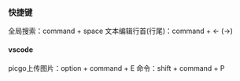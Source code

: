 ### 快捷键

全局搜索：command + space
文本编辑行首(行尾)：command + <- (->)


#### vscode

picgo上传图片：option + command + E
命令：shift + command + P
